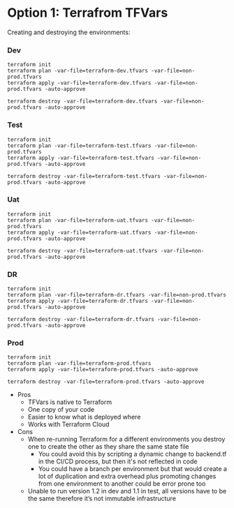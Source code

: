 # Option 1: Terrafrom TFVars

Creating and destroying the environments:


### Dev 
```
terraform init
terraform plan -var-file=terraform-dev.tfvars -var-file=non-prod.tfvars
terraform apply -var-file=terraform-dev.tfvars -var-file=non-prod.tfvars -auto-approve

terraform destroy -var-file=terraform-dev.tfvars -var-file=non-prod.tfvars -auto-approve
```

### Test
```
terraform init
terraform plan -var-file=terraform-test.tfvars -var-file=non-prod.tfvars
terraform apply -var-file=terraform-test.tfvars -var-file=non-prod.tfvars -auto-approve

terraform destroy -var-file=terraform-test.tfvars -var-file=non-prod.tfvars -auto-approve
```

### Uat
```
terraform init
terraform plan -var-file=terraform-uat.tfvars -var-file=non-prod.tfvars
terraform apply -var-file=terraform-uat.tfvars -var-file=non-prod.tfvars -auto-approve

terraform destroy -var-file=terraform-uat.tfvars -var-file=non-prod.tfvars -auto-approve
```

### DR
```
terraform init
terraform plan -var-file=terraform-dr.tfvars -var-file=non-prod.tfvars
terraform apply -var-file=terraform-dr.tfvars -var-file=non-prod.tfvars -auto-approve

terraform destroy -var-file=terraform-dr.tfvars -var-file=non-prod.tfvars -auto-approve
```

### Prod
```
terraform init
terraform plan -var-file=terraform-prod.tfvars
terraform apply -var-file=terraform-prod.tfvars -auto-approve

terraform destroy -var-file=terraform-prod.tfvars -auto-approve
```

- Pros
    - TFVars is native to Terraform
    - One copy of your code	
    - Easier to know what is deployed where
    - Works with Terraform Cloud
- Cons
    - When re-running Terraform for a different environments you destroy one to create the other as they share the same state file
        - You could avoid this by scripting a dynamic change to backend.tf in the CI/CD process, but then it's not reflected in code
        - You could have a branch per environment but that would create a lot of duplication and extra overhead plus promoting changes from one environment to another could be error prone too
    - Unable to run version 1.2 in dev and 1.1 in test, all versions have to be the same therefore it’s not immutable infrastructure
